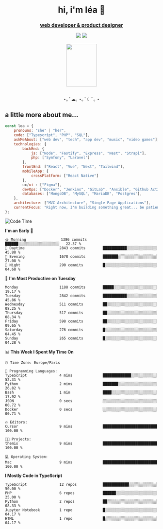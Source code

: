 <h1 align="center">hi, i'm léa 🌙</h1>
<h3 align="center"><ins>web developer & product designer</ins></h3>  
<div align="center">
  <a href="https://www.linkedin.com/in/lea-reiter22/"><img src="https://img.shields.io/badge/LinkedIn-0077B5?style=for-the-badge&logo=linkedin&logoColor=white"/></a>
  <a href="mailto:lea.reiter@outlook.fr"><img src="https://img.shields.io/badge/Contact-2A2A2A?style=for-the-badge&logo=minutemailer&logoColor=white"/></a>
</div>
<br>
  <div align="center">  <img src="https://github.com/xmnchild/xmnchild/blob/main/1702415560_StardewValleyHappyGreyCat.png" height="140" width="100"/>
</div>
<br>
  <p align="center">
                 ⋆｡ ﾟ☁︎｡ ⋆｡ ﾟ☾ ﾟ｡ ⋆
  </p>
  <h2>a little more about me...</h2>
  
```js
const lea = {
    pronouns: "she" | "her",
    code: ["Typescript", "PHP", "SQL"],
    askMeAbout: ["web dev", "tech", "app dev", "music", "video games"],
    technologies: {
        backEnd: {
            js: ["Node", "Fastify", "Express", "Nest", "Strapi"],
            php: ["Symfony", "Laravel"]
        },
        frontEnd: ["React", "Vue", "Next", "Tailwind"],
        mobileApp: {
            crossPlatform: ["React Native"]
        },
        ux/ui : ["Figma"],
        devOps: ["Docker", "Jenkins", "GitLab", "Ansible", "Github Actions"],
        databases: ["MongoDB", "MySQL", "MariaDB", "Postgres"],
    },
    architecture: ["MVC Architecture", "Single Page Applications"],
    currentFocus: "Right now, I'm building something great... be patient.",
};
```
<!--START_SECTION:waka-->
![Code Time](http://img.shields.io/badge/Code%20Time-463%20hrs%2029%20mins-blue)

**I'm an Early 🐤** 

```text
🌞 Morning                1386 commits        ██████░░░░░░░░░░░░░░░░░░░   22.37 % 
🌆 Daytime                2843 commits        ███████████░░░░░░░░░░░░░░   45.88 % 
🌃 Evening                1678 commits        ███████░░░░░░░░░░░░░░░░░░   27.08 % 
🌙 Night                  290 commits         █░░░░░░░░░░░░░░░░░░░░░░░░   04.68 % 
```
📅 **I'm Most Productive on Tuesday** 

```text
Monday                   1188 commits        █████░░░░░░░░░░░░░░░░░░░░   19.17 % 
Tuesday                  2842 commits        ███████████░░░░░░░░░░░░░░   45.86 % 
Wednesday                511 commits         ██░░░░░░░░░░░░░░░░░░░░░░░   08.25 % 
Thursday                 517 commits         ██░░░░░░░░░░░░░░░░░░░░░░░   08.34 % 
Friday                   598 commits         ██░░░░░░░░░░░░░░░░░░░░░░░   09.65 % 
Saturday                 276 commits         █░░░░░░░░░░░░░░░░░░░░░░░░   04.45 % 
Sunday                   265 commits         █░░░░░░░░░░░░░░░░░░░░░░░░   04.28 % 
```


📊 **This Week I Spent My Time On** 

```text
🕑︎ Time Zone: Europe/Paris

💬 Programming Languages: 
TypeScript               4 mins              █████████████░░░░░░░░░░░░   52.31 % 
Python                   2 mins              ███████░░░░░░░░░░░░░░░░░░   26.82 % 
Bash                     1 min               ████░░░░░░░░░░░░░░░░░░░░░   17.92 % 
JSON                     0 secs              ░░░░░░░░░░░░░░░░░░░░░░░░░   00.72 % 
Docker                   0 secs              ░░░░░░░░░░░░░░░░░░░░░░░░░   00.71 % 

🔥 Editors: 
Cursor                   9 mins              █████████████████████████   100.00 % 

🐱‍💻 Projects: 
themis                   9 mins              █████████████████████████   100.00 % 

💻 Operating System: 
Mac                      9 mins              █████████████████████████   100.00 % 
```

**I Mostly Code in TypeScript** 

```text
TypeScript               12 repos            ████████████░░░░░░░░░░░░░   50.00 % 
PHP                      6 repos             ██████░░░░░░░░░░░░░░░░░░░   25.00 % 
Python                   2 repos             ██░░░░░░░░░░░░░░░░░░░░░░░   08.33 % 
Jupyter Notebook         1 repo              █░░░░░░░░░░░░░░░░░░░░░░░░   04.17 % 
HTML                     1 repo              █░░░░░░░░░░░░░░░░░░░░░░░░   04.17 % 
```




<!--END_SECTION:waka-->
